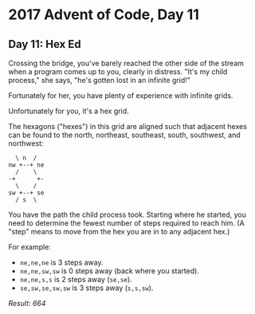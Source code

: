 # 2017 Advent of Code, Day 11

## Day 11: Hex Ed

Crossing the bridge, you've barely reached the other side of the stream when a program comes up to you, clearly in distress. "It's my child process," she says, "he's gotten lost in an infinite grid!"

Fortunately for her, you have plenty of experience with infinite grids.

Unfortunately for you, it's a hex grid.

The hexagons ("hexes") in this grid are aligned such that adjacent hexes can be found to the north, northeast, southeast, south, southwest, and northwest:

```
  \ n  /
nw +--+ ne
  /    \
-+      +-
  \    /
sw +--+ se
  / s  \
```

You have the path the child process took. Starting where he started, you need to determine the fewest number of steps required to reach him. (A "step" means to move from the hex you are in to any adjacent hex.)

For example:

* `ne,ne,ne` is 3 steps away.
* `ne,ne,sw,sw` is 0 steps away (back where you started).
* `ne,ne,s,s` is 2 steps away (`se,se`).
* `se,sw,se,sw,sw` is 3 steps away (`s,s,sw`).

_Result: 664_

